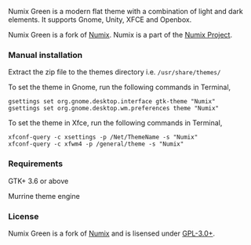 Numix Green is a modern flat theme with a combination of light and dark elements. It supports Gnome, Unity, XFCE and Openbox.

Numix Green is a fork of [Numix](https://github.com/shimmerproject/Numix). Numix is a part of the [Numix Project](http://numixproject.org).

### Manual installation

Extract the zip file to the themes directory i.e. `/usr/share/themes/`

To set the theme in Gnome, run the following commands in Terminal,

```
gsettings set org.gnome.desktop.interface gtk-theme "Numix"
gsettings set org.gnome.desktop.wm.preferences theme "Numix"
```

To set the theme in Xfce, run the following commands in Terminal,

```
xfconf-query -c xsettings -p /Net/ThemeName -s "Numix"
xfconf-query -c xfwm4 -p /general/theme -s "Numix"
```

### Requirements

GTK+ 3.6 or above

Murrine theme engine

### License

Numix Green is a fork of [Numix](https://github.com/shimmerproject/Numix) and is lisensed under [GPL-3.0+](https://github.com/shimmerproject/Numix/blob/master/LICENSE).
